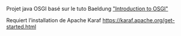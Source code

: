 Projet java OSGI basé sur le tuto Baeldung ["Introduction to OSGI"](https://www.baeldung.com/osgi)

Requiert l’installation de Apache Karaf https://karaf.apache.org/get-started.html